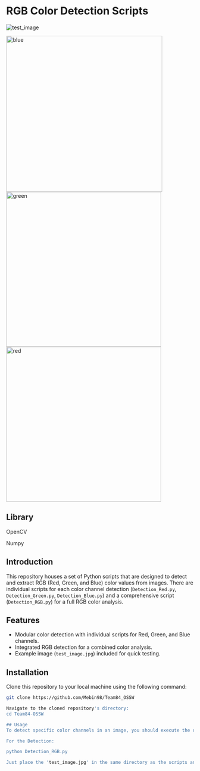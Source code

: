 # RGB Color Detection Scripts

![test_image](https://github.com/Mebin98/Team84_OSSW/assets/121173175/de38b194-02b1-478a-8701-2af9f53ce9e5)

<img width="419" alt="blue" src="https://github.com/Mebin98/Team84_OSSW/assets/121173175/315acea3-5845-4fc6-9960-894d37c5d7fc">
<img width="416" alt="green" src="https://github.com/Mebin98/Team84_OSSW/assets/121173175/44fe0150-899c-42c0-8e6b-fd11b3beb31e">
<img width="416" alt="red" src="https://github.com/Mebin98/Team84_OSSW/assets/121173175/9bf016b7-3e4b-46aa-9381-a048a5b9d086">

## Library

OpenCV

Numpy

## Introduction

This repository houses a set of Python scripts that are designed to detect and extract RGB (Red, Green, and Blue) color values from images. There are individual scripts for each color channel detection (`Detection_Red.py`, `Detection_Green.py`, `Detection_Blue.py`) and a comprehensive script (`Detection_RGB.py`) for a full RGB color analysis.

## Features

- Modular color detection with individual scripts for Red, Green, and Blue channels.
- Integrated RGB detection for a combined color analysis.
- Example image (`test_image.jpg`) included for quick testing.

## Installation

Clone this repository to your local machine using the following command:

```bash
git clone https://github.com/Mebin98/Team84_OSSW

Navigate to the cloned repository's directory:
cd Team84-OSSW

## Usage
To detect specific color channels in an image, you should execute the relevant script with the image file as an argument. You can use the 'test_image.jpg' provided in the same directory, or you can replace it with the path to your desired image.

For the Detection:

python Detection_RGB.py

Just place the 'test_image.jpg' in the same directory as the scripts and run the desired detection script.
